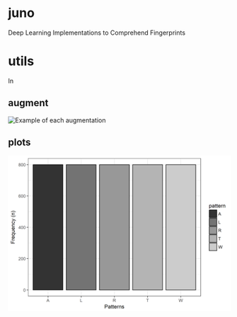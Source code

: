 # juno
Deep Learning Implementations to Comprehend Fingerprints

# utils
In 

## augment
![Example of each augmentation](figs/plot_augmentations.png)

## plots
![Distribution of the different patterns](figs/plot_patterns.png)
